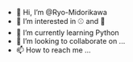 - 👋 Hi, I’m @Ryo-Midorikawa
- 👀 I’m interested in ⚾️ and 🎾
- 🌱 I’m currently learning Python
- 💞️ I’m looking to collaborate on ...
- 📫 How to reach me ...

<!---
Ryo-Midorikawa/Ryo-Midorikawa is a ✨ special ✨ repository because its `README.md` (this file) appears on your GitHub profile.
You can click the Preview link to take a look at your changes.
--->
